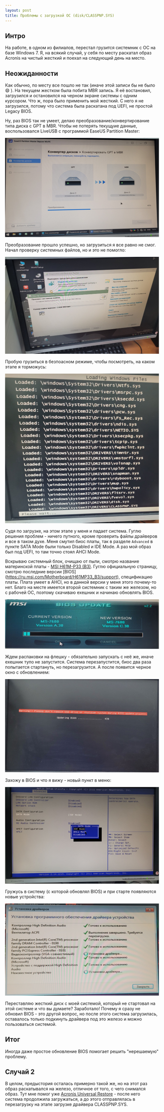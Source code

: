 ```yaml
---
layout: post
title: Проблемы с загрузкой ОС (disk/CLASSPNP.SYS)
---
```


## Интро

На работе, в одном из филиалов, перестал грузится системник с ОС на базе Windows 7. Я, на всякий случай, у себя по месту раскатал образ Acronis на чистый жесткий и поехал на следующий день на место.

## Неожиданности

Как обычно, по месту все пошло не так (иначе этой записи бы не было :smile: ). На текущем жестком была побита MBR запись. Я её востановил, загрузился и остановился на черном экране системы с одним курсором. Что ж, пора было применить мой жесткий. С него я не загрузился, потому что система была раскатана под UEFI, не простой Legacy BIOS.

Ну, раз BIOS так не умеет, делаю преобразование/конвертирование типа диска с GPT в MBR. Чтобы не потерять текущуие данные, воспользовался LiveUSB с программой EaseUS Partition Master:

![EaseUS Partition Master конвертирование GPT в MBR](/assets/images/classpnp/easeus.jpg "EaseUS Partition Master конвертирование GPT в MBR")

Преобразование прошло успешно, но загрузиться я все равно не смог. Начал проверку системных файлов, но и это не помогло:

![проверка](/assets/images/classpnp/repair.jpg "проверка")

Пробую грузиться в безпоасном режиме, чтобы посмотреть, на каком этапе я торможусь:

![disk.sys и CLASSPNP.SYS](/assets/images/classpnp/classpnp.jpg "disk.sys и CLASSPNP.SYS")

Судя по загрузке, на этом этапе у меня и падает система. Гуглю решения проблем - ничего путного, кроме проверить файлы драйверов и все в таком духе. Меня смутил биос платы, так в разделе `Advanced` в пункте SATA Mode были только Disabled и IDE Mode. А раз мой образ был под UEFI, то там точно стоял AHCI Mode.

Вскрываю системный блок, очищаю от пыли, смотрю название материнской платы - [MSI H61M-P33 (B3)](https://ru.msi.com/Motherboard/H61MP33_B3/Specification). Гуглю официальную страницу, смотрю последние версии [BIOS] (https://ru.msi.com/Motherboard/H61MP33_B3/support), спецификацию платы. Плата умеет в AHCI, но в данной версии у меня этого почему-то нет. Благо на месте имеется второй системник с таким же железом, но с рабочей ОС, поэтому скачиваю exeшник и начинаю обновлять BIOS.

![Утилита для обновления BIOS](/assets/images/classpnp/biosutility.jpg "Утилита для обновления BIOS")

Ждем распаковки на флешку - обязательно запускать с неё же, иначе exeшник тупо не запустится. Система перезапустится, биос два раза попытается стартануть, но перезагрузится. А после появится черное окно с обновлением:

![Black update screen BIOS](/assets/images/classpnp/updatebios.jpg "Black update screen BIOS")

Захожу в BIOS и что я вижу - новый пункт в меню:

![AHCI Mode](/assets/images/classpnp/newmode.jpg "AHCI Mode")

Гружусь в систему (с которой обновлял BIOS) и при старте появляются новые устройства:

![Новые устройства и драйвера](/assets/images/classpnp/newdrivers.jpg "Новые устройства и драйвера")

Переставляю жесткий диск с моей системой, который не стартовал на этой системе и что вы думаете? Заработало! Почему я сразу не обновил BIOS - это другой вопрос, но после этого система загрузилась, оставалось только подкинуть драйвера под это железо и можно пользоваться системой.

## Итог

Иногда даже простое обновление BIOS помогает решить "нерешаемую" проблему.


## Случай 2

В целом, предыстория осталась примерно такой же, но на этот раз образ раскатывался на железо, отличное от того, с чего снимался образ.
Тут мне помог уже [Acronis Universal Restore](https://www.acronis.com/ru-ru/support/documentation/ATI2023/index.html#cshid=32449) - после него система продолжила загружаться, а до этого отправлялась в перезагрузку на этапе загрузке драйвера CLASSPNP.SYS. 